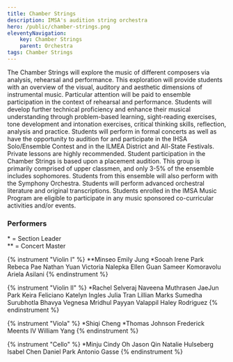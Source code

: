 ```yaml
---
title: Chamber Strings
description: IMSA's audition string orchestra
hero: /public/chamber-strings.png
eleventyNavigation:
    key: Chamber Strings
    parent: Orchestra
tags: Chamber Strings
---
```


The Chamber Strings will explore the music of different composers via analysis, rehearsal and performance. This exploration will
provide students with an overview of the visual, auditory and aesthetic dimensions of instrumental music. Particular attention will be paid
to ensemble participation in the context of rehearsal and performance. Students will develop further technical proficiency and enhance
their musical understanding through problem-based learning, sight-reading exercises, tone development and intonation exercises, critical
thinking skills, reflection, analysis and practice. Students will perform in formal concerts as well as have the opportunity to audition
for and participate in the IHSA Solo/Ensemble Contest and in the ILMEA District and All-State Festivals. Private lessons are highly
recommended. Student participation in the Chamber Strings is based upon a placement audition. This group is primarily comprised
of upper classmen, and only 3-5% of the ensemble includes sophomores. Students from this ensemble will also perform with the
Symphony Orchestra. Students will perform advanced orchestral literature and original transcriptions. Students enrolled in the IMSA
Music Program are eligible to participate in any music sponsored co-curricular activities and/or events.

### Performers
\* = Section Leader<br/>
\** = Concert Master

{% instrument "Violin I" %}
**Minseo Emily Jung
*Sooah Irene Park
Rebeca Pae
Nathan Yuan
Victoria Nalepka
Ellen Guan
Sameer Komoravolu
Ariela Asilani
{% endinstrument %}

{% instrument "Violin II" %}
*Rachel Selveraj
Naveena Muthrasen
JaeJun Park
Keira Feliciano
Katelyn Ingles
Julia Tran
Lillian Marks
Sumedha Surubhotla
Bhavya Vegnesa
Mridhul Payyan Valappil
Haley Rodriguez
{% endinstrument %}

{% instrument "Viola" %}
*Shiqi Cheng
*Thomas Johnson
Frederick Meents IV
William Yang
{% endinstrument %}

{% instrument "Cello" %}
*Minju Cindy Oh
Jason Qin
Natalie Hulseberg
Isabel Chen
Daniel Park
Antonio Gasse
{% endinstrument %}
